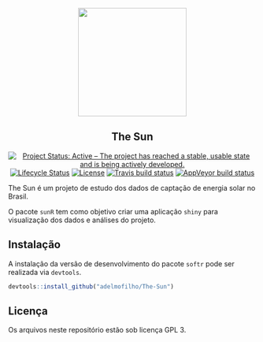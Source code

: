 
<!-- README.md is generated from README.Rmd. Please edit that file -->

<p align="center">
<img src="https://pm1.narvii.com/6798/b4de2872ee071e6f5d0c3c69aa1892b28aa0b27ev2_hq.jpg" align="center" height=220/>
</p>

<h2 align="center">The Sun</h2>

<!-- badges: start -->

<p align="center">
<a href="http://www.repostatus.org/#active"><img alt="Project Status: Active – The project has reached a stable, usable state and is being actively developed." src="https://www.repostatus.org/badges/latest/active.svg"></a>
<a href="https://www.tidyverse.org/lifecycle/#experimental"><img alt="Lifecycle Status" src="https://img.shields.io/badge/lifecycle-experimental-orange.svg"></a>
<a href="https://www.gnu.org/licenses/gpl-3.0"><img alt="License" src="https://img.shields.io/badge/License-GPLv3-blue.svg"></a>
<a href="https://travis-ci.org/adelmofilho/The-Sun"><img alt="Travis build status" src="https://travis-ci.org/adelmofilho/The-Sun.svg?branch=master"></a>
<a href="https://ci.appveyor.com/project/adelmofilho/The-Sun"><img alt="AppVeyor build status" src="https://ci.appveyor.com/api/projects/status/github/adelmofilho/The-Sun?branch=master&svg=true"></a>
</p>
<!-- badges: end -->

The Sun é um projeto de estudo dos dados de captação de energia solar no
Brasil.

O pacote `sunR` tem como objetivo criar uma aplicação `shiny` para
visualização dos dados e análises do projeto.

## Instalação

A instalação da versão de desenvolvimento do pacote `softr` pode ser
realizada via `devtools`.

``` r
devtools::install_github("adelmofilho/The-Sun")
```

## Licença

Os arquivos neste repositório estão sob licença GPL 3.

